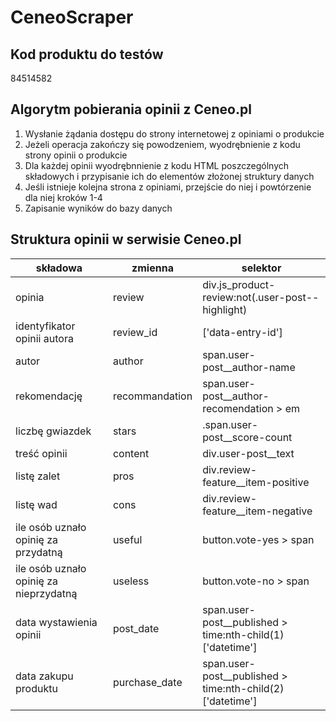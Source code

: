 # CeneoScraper
## Kod produktu do testów
84514582

## Algorytm pobierania opinii z Ceneo.pl
1. Wysłanie żądania dostępu do strony internetowej z opiniami o produkcie
2. Jeżeli operacja zakończy się powodzeniem, wyodrębnienie z kodu strony opinii o produkcie
3. Dla każdej opinii wyodrębnnienie z kodu HTML poszczególnych składowych i przypisanie ich do elementów złożonej struktury danych
4. Jeśli istnieje kolejna strona z opiniami, przejście do niej i powtórzenie dla niej kroków 1-4
5. Zapisanie wyników do bazy danych


## Struktura opinii w serwisie Ceneo.pl
|składowa|zmienna|selektor|
|--------|-------|--------|
|opinia|review|div.js_product-review:not(.user-post--highlight)
|identyfikator opinii autora|review_id|['data-entry-id']|
|autor|author|span.user-post__author-name|
|rekomendację|recommandation|span.user-post__author-recomendation > em|
|liczbę gwiazdek|stars|.span.user-post__score-count|
|treść opinii|content|div.user-post__text|
|listę zalet|pros|div.review-feature__item-positive|
|listę wad|cons|div.review-feature__item-negative|
|ile osób uznało opinię za przydatną |useful|button.vote-yes > span|
|ile osób uznało opinię za nieprzydatną|useless|button.vote-no > span| 
|data wystawienia opinii|post_date|span.user-post__published > time:nth-child(1)['datetime']|
|data zakupu produktu|purchase_date|span.user-post__published > time:nth-child(2)['datetime']|

